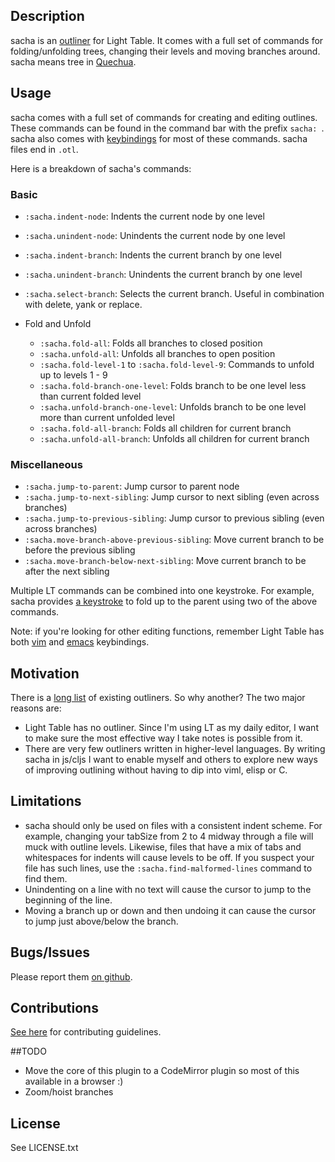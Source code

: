 ## Description

sacha is an [outliner](http://en.wikipedia.org/wiki/Outliner) for Light Table.
It comes with a full set of commands for folding/unfolding trees, changing their
levels and moving branches around. sacha means tree in [Quechua](#http://en.wikipedia.org/wiki/Quechua_languages).

## Usage

sacha comes with a full set of commands for creating and editing outlines. These commands can be found
in the command bar with the prefix `sacha: `. sacha also comes with [keybindings](#TODO) for most of these commands.
sacha files end in `.otl`.


Here is a breakdown of sacha's commands:


### Basic

* `:sacha.indent-node`: Indents the current node by one level
* `:sacha.unindent-node`: Unindents the current node by one level
* `:sacha.indent-branch`: Indents the current branch by one level
* `:sacha.unindent-branch`: Unindents the current branch by one level
* `:sacha.select-branch`: Selects the current branch. Useful in combination with delete, yank or replace.

* Fold and Unfold
  * `:sacha.fold-all`: Folds all branches to closed position
  * `:sacha.unfold-all`: Unfolds all branches to open position
  * `:sacha.fold-level-1` to `:sacha.fold-level-9`: Commands to unfold up to levels 1 - 9
  * `:sacha.fold-branch-one-level`: Folds branch to be one level less than current folded level
  * `:sacha.unfold-branch-one-level`: Unfolds branch to be one level more than current unfolded level
  * `:sacha.fold-all-branch`: Folds all children for current branch
  * `:sacha.unfold-all-branch`: Unfolds all children for current branch

### Miscellaneous

* `:sacha.jump-to-parent`: Jump cursor to parent node
* `:sacha.jump-to-next-sibling`: Jump cursor to next sibling (even across branches)
* `:sacha.jump-to-previous-sibling`: Jump cursor to previous sibling (even across branches)
* `:sacha.move-branch-above-previous-sibling`: Move current branch to be before the previous sibling
* `:sacha.move-branch-below-next-sibling`: Move current branch to be after the next sibling

Multiple LT commands can be combined into one keystroke. For example, sacha provides [a keystroke](#TODO) to fold up to the parent using two of the above commands.

Note: if you're looking for other editing functions, remember Light Table has both [vim](https://github.com/LightTable/Vim) and [emacs](https://github.com/LightTable/Emacs) keybindings.

## Motivation

There is a [long list](http://en.wikipedia.org/wiki/Outliner#Desktop_outliners) of existing outliners. So why another?
The two major reasons are:

* Light Table has no outliner. Since I'm using LT as my daily editor, I want to make sure the most effective way I
  take notes is possible from it.
* There are very few outliners written in higher-level languages. By writing sacha in js/cljs I want to enable
  myself and others to explore new ways of improving outlining without having to dip into viml, elisp or C.

## Limitations

* sacha should only be used on files with a consistent indent scheme. For example, changing your tabSize from 2 to 4
  midway through a file will muck with outline levels. Likewise, files that have a mix of tabs and whitespaces for
  indents will cause levels to be off. If you suspect your file has such lines, use the `:sacha.find-malformed-lines`
  command to find them.
* Unindenting on a line with no text will cause the cursor to jump to the beginning of the line.
* Moving a branch up or down and then undoing it can cause the cursor to jump just above/below the branch.

## Bugs/Issues

Please report them [on github](http://github.com/cldwalker/sacha/issues).

## Contributions

[See here](http://tagaholic.me/contributing.html) for contributing guidelines.

##TODO
* Move the core of this plugin to a CodeMirror plugin so most of this available in a browser :)
* Zoom/hoist branches

## License
See LICENSE.txt
